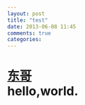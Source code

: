 ```yaml
---
layout: post
title: "test"
date: 2013-06-08 11:45
comments: true
categories: 
---
```

 [东哥](http://hi.baidu.com/qiuhd)  
hello,world.
============
    
